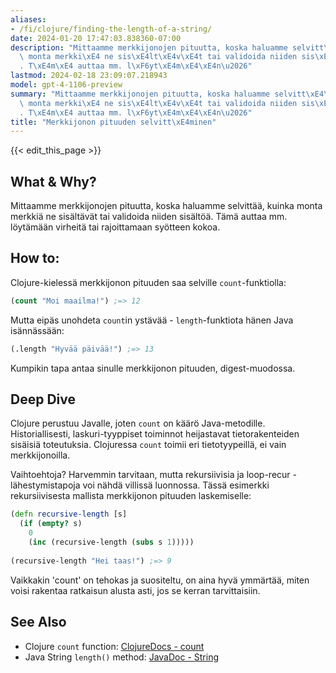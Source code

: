 ```yaml
---
aliases:
- /fi/clojure/finding-the-length-of-a-string/
date: 2024-01-20 17:47:03.838360-07:00
description: "Mittaamme merkkijonojen pituutta, koska haluamme selvitt\xE4\xE4, kuinka\
  \ monta merkki\xE4 ne sis\xE4lt\xE4v\xE4t tai validoida niiden sis\xE4lt\xF6\xE4\
  . T\xE4m\xE4 auttaa mm. l\xF6yt\xE4m\xE4\xE4n\u2026"
lastmod: 2024-02-18 23:09:07.218943
model: gpt-4-1106-preview
summary: "Mittaamme merkkijonojen pituutta, koska haluamme selvitt\xE4\xE4, kuinka\
  \ monta merkki\xE4 ne sis\xE4lt\xE4v\xE4t tai validoida niiden sis\xE4lt\xF6\xE4\
  . T\xE4m\xE4 auttaa mm. l\xF6yt\xE4m\xE4\xE4n\u2026"
title: "Merkkijonon pituuden selvitt\xE4minen"
---
```


{{< edit_this_page >}}

## What & Why?
Mittaamme merkkijonojen pituutta, koska haluamme selvittää, kuinka monta merkkiä ne sisältävät tai validoida niiden sisältöä. Tämä auttaa mm. löytämään virheitä tai rajoittamaan syötteen kokoa.

## How to:
Clojure-kielessä merkkijonon pituuden saa selville `count`-funktiolla:
```Clojure
(count "Moi maailma!") ;=> 12
```

Mutta eipäs unohdeta `count`in ystävää - `length`-funktiota hänen Java isännässään:
```Clojure
(.length "Hyvää päivää!") ;=> 13
```

Kumpikin tapa antaa sinulle merkkijonon pituuden, digest-muodossa.

## Deep Dive
Clojure perustuu Javalle, joten `count` on käärö Java-metodille. Historiallisesti, laskuri-tyyppiset toiminnot heijastavat tietorakenteiden sisäisiä toteutuksia. Clojuressa `count` toimii eri tietotyypeillä, ei vain merkkijonoilla.

Vaihtoehtoja? Harvemmin tarvitaan, mutta rekursiivisia ja loop-recur -lähestymistapoja voi nähdä villissä luonnossa. Tässä esimerkki rekursiivisesta mallista merkkijonon pituuden laskemiselle:
```Clojure
(defn recursive-length [s]
  (if (empty? s)
    0
    (inc (recursive-length (subs s 1)))))
    
(recursive-length "Hei taas!") ;=> 9
```

Vaikkakin 'count' on tehokas ja suositeltu, on aina hyvä ymmärtää, miten voisi rakentaa ratkaisun alusta asti, jos se kerran tarvittaisiin.

## See Also
- Clojure `count` function: [ClojureDocs - count](https://clojuredocs.org/clojure.core/count)
- Java String `length()` method: [JavaDoc - String](https://docs.oracle.com/javase/8/docs/api/java/lang/String.html#length--)
